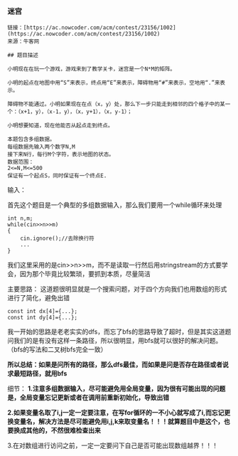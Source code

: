 ### 迷宫
```
链接：[https://ac.nowcoder.com/acm/contest/23156/1002](https://ac.nowcoder.com/acm/contest/23156/1002)  
来源：牛客网  

## 题目描述

小明现在在玩一个游戏，游戏来到了教学关卡，迷宫是一个N*M的矩阵。

小明的起点在地图中用“S”来表示，终点用“E”来表示，障碍物用“#”来表示，空地用“.”来表示。

障碍物不能通过。小明如果现在在点（x，y）处，那么下一步只能走到相邻的四个格子中的某一个：（x+1，y），（x-1，y），（x，y+1），（x，y-1）；

小明想要知道，现在他能否从起点走到终点。

本题包含多组数据。  
每组数据先输入两个数字N,M  
接下来N行，每行M个字符，表示地图的状态。  
数据范围：  
2<=N,M<=500  
保证有一个起点S，同时保证有一个终点E.
```
输入：

首先这个题目是一个典型的多组数据输入，那么我们要用一个while循环来处理
```
int n,m;
while(cin>>n>>m)
{
	cin.ignore();//去除换行符
	...
}
```
我们这里采用的是cin>>n>>m，而不是读取一行然后用stringstream的方式要学会，因为那个毕竟比较繁琐，要抓到本质，尽量简洁

主要思路：
这道题很明显就是一个搜索问题，对于四个方向我们也用数组的形式进行了简化，避免出错
```
const int dx[4]={...};
const int dy[4]={...};
```
我一开始的思路是老老实实的dfs，而忘了bfs的思路导致了超时，但是其实这道题问我们的是有没有这样一条路径，所以很明显，用bfs就可以很好的解决问题。（bfs的写法和二叉树bfs完全一致）

**所以总结：如果是问所有的路径，那么dfs最佳，而如果是问是否存在路径或者说求最短路径，就用bfs**

细节：
**1.注意多组数据输入，尽可能避免用全局变量，因为很有可能出现的问题是，全局变量忘记更新或者在调用前重新初始化，导致出错**

**2.如果变量名取了i,j一定一定要注意，在写for循环的一不小心就写成了i,而忘记更换变量名，解决方法是尽可能避免用i,j,k来取变量名！！！就算题目中是这个，也要换成其他的，不然很难检查出来**

3.在对数组进行访问之前，一定一定要问下自己是否可能出现数组越界！！！